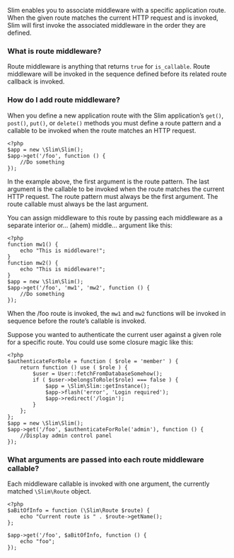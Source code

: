 Slim enables you to associate middleware with a specific application route. When the given route matches the current
HTTP request and is invoked, Slim will first invoke the associated middleware in the order they are defined.

### What is route middleware?

Route middleware is anything that returns `true` for `is_callable`. Route middleware will be invoked in the sequence
defined before its related route callback is invoked.

### How do I add route middleware?

When you define a new application route with the Slim application’s `get()`, `post()`, `put()`, or `delete()` methods
you must define a route pattern and a callable to be invoked when the route matches an HTTP request.

    <?php
    $app = new \Slim\Slim();
    $app->get('/foo', function () {
        //Do something
    });

In the example above, the first argument is the route pattern. The last argument is the callable to be invoked when
the route matches the current HTTP request. The route pattern must always be the first argument. The route callable
must always be the last argument.

You can assign middleware to this route by passing each middleware as a separate interior or... (ahem) middle...
argument like this:

    <?php
    function mw1() {
        echo "This is middleware!";
    }
    function mw2() {
        echo "This is middleware!";
    }
    $app = new \Slim\Slim();
    $app->get('/foo', 'mw1', 'mw2', function () {
        //Do something
    });

When the /foo route is invoked, the `mw1` and `mw2` functions will be invoked in sequence before the route’s callable
is invoked.

Suppose you wanted to authenticate the current user against a given role for a specific route. You could use some
closure magic like this:

    <?php
    $authenticateForRole = function ( $role = 'member' ) {
        return function () use ( $role ) {
            $user = User::fetchFromDatabaseSomehow();
            if ( $user->belongsToRole($role) === false ) {
                $app = \Slim\Slim::getInstance();
                $app->flash('error', 'Login required');
                $app->redirect('/login');
            }
        };
    };
    $app = new \Slim\Slim();
    $app->get('/foo', $authenticateForRole('admin'), function () {
        //Display admin control panel
    });

### What arguments are passed into each route middleware callable?

Each middleware callable is invoked with one argument, the currently matched `\Slim\Route` object.

    <?php
    $aBitOfInfo = function (\Slim\Route $route) {
        echo "Current route is " . $route->getName();
    };

    $app->get('/foo', $aBitOfInfo, function () {
        echo "foo";
    });
